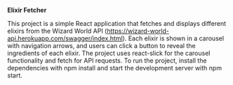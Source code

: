 **Elixir Fetcher**

This project is a simple React application that fetches and displays different elixirs from the Wizard World API (https://wizard-world-api.herokuapp.com/swagger/index.html). Each elixir is shown in a carousel with navigation arrows, and users can click a button to reveal the ingredients of each elixir. The project uses react-slick for the carousel functionality and fetch for API requests. To run the project, install the dependencies with npm install and start the development server with npm start.
